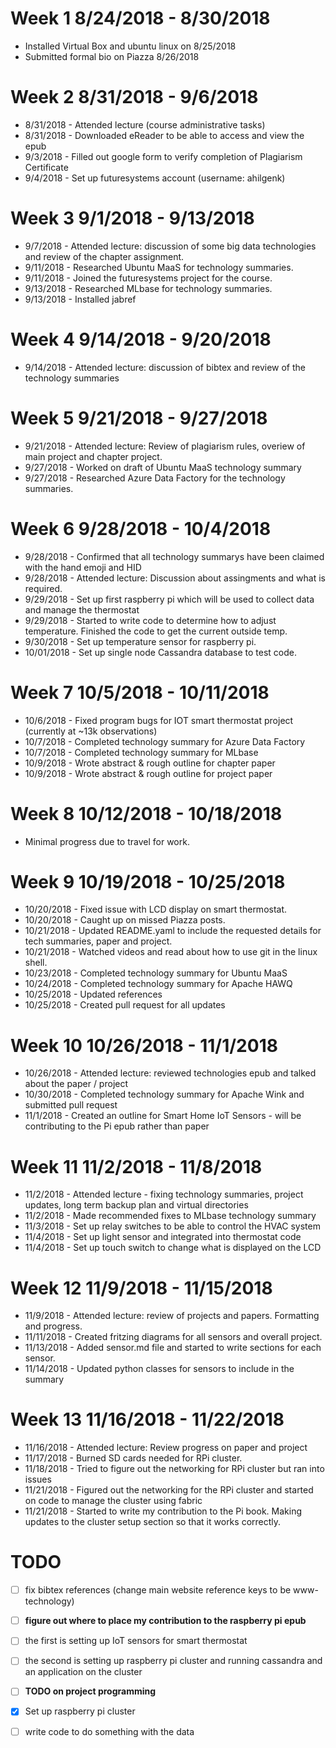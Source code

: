 Week 1 8/24/2018 - 8/30/2018
============================

* Installed Virtual Box and ubuntu linux on 8/25/2018
* Submitted formal bio on Piazza 8/26/2018

Week 2 8/31/2018 - 9/6/2018
===========================

* 8/31/2018 - Attended lecture (course administrative tasks) 
* 8/31/2018 - Downloaded eReader to be able to access and view the epub
* 9/3/2018 - Filled out google form to verify completion of Plagiarism Certificate
* 9/4/2018 - Set up futuresystems account (username: ahilgenk)

Week 3 9/1/2018 - 9/13/2018
===========================

* 9/7/2018 - Attended lecture: discussion of some big data technologies and review of the chapter assignment.
* 9/11/2018 - Researched Ubuntu MaaS for technology summaries.
* 9/11/2018 - Joined the futuresystems project for the course.
* 9/13/2018 - Researched MLbase for technology summaries.
* 9/13/2018 - Installed jabref

Week 4 9/14/2018 - 9/20/2018
============================

* 9/14/2018 - Attended lecture: discussion of bibtex and review of the technology summaries

Week 5 9/21/2018 - 9/27/2018
============================

* 9/21/2018 - Attended lecture:  Review of plagiarism rules, overiew of main project and chapter project.
* 9/27/2018 - Worked on draft of Ubuntu MaaS technology summary
* 9/27/2018 - Researched Azure Data Factory for the technology summaries.

Week 6 9/28/2018 - 10/4/2018
============================

* 9/28/2018 - Confirmed that all technology summarys have been claimed with the hand emoji and HID
* 9/28/2018 - Attended lecture: Discussion about assingments and what is required.
* 9/29/2018 - Set up first raspberry pi which will be used to collect data and manage the thermostat
* 9/29/2018 - Started to write code to determine how to adjust temperature.  Finished the code to get the current outside temp.
* 9/30/2018 - Set up temperature sensor for raspberry pi.
* 10/01/2018 - Set up single node Cassandra database to test code. 

Week 7 10/5/2018 - 10/11/2018
=============================

* 10/6/2018 - Fixed program bugs for IOT smart thermostat project (currently at ~13k observations)
* 10/7/2018 - Completed technology summary for Azure Data Factory
* 10/7/2018 - Completed technology summary for MLbase
* 10/9/2018 - Wrote abstract & rough outline for chapter paper
* 10/9/2018 - Wrote abstract & rough outline for project paper

Week 8 10/12/2018 - 10/18/2018
==============================

* Minimal progress due to travel for work.

Week 9 10/19/2018 - 10/25/2018
==============================

* 10/20/2018 - Fixed issue with LCD display on smart thermostat.
* 10/20/2018 - Caught up on missed Piazza posts.
* 10/21/2018 - Updated README.yaml to include the requested details for tech summaries, paper and project.
* 10/21/2018 - Watched videos and read about how to use git in the linux shell.
* 10/23/2018 - Completed technology summary for Ubuntu MaaS
* 10/24/2018 - Completed technology summary for Apache HAWQ
* 10/25/2018 - Updated references
* 10/25/2018 - Created pull request for all updates

Week 10 10/26/2018 - 11/1/2018
==============================

 * 10/26/2018 - Attended lecture: reviewed technologies epub and talked about the paper / project
 * 10/30/2018 - Completed technology summary for Apache Wink and submitted pull request
 * 11/1/2018 - Created an outline for Smart Home IoT Sensors - will be contributing to the Pi epub rather than paper
  
Week 11 11/2/2018 - 11/8/2018
=============================

 * 11/2/2018 - Attended lecture - fixing technology summaries, project updates, long term backup plan and virtual directories
 * 11/2/2018 - Made recommended fixes to MLbase technology summary
 * 11/3/2018 - Set up relay switches to be able to control the HVAC system
 * 11/4/2018 - Set up light sensor and integrated into thermostat code
 * 11/4/2018 - Set up touch switch to change what is displayed on the LCD
 
Week 12 11/9/2018 - 11/15/2018
==============================

  * 11/9/2018 - Attended lecture: review of projects and papers.  Formatting and progress.
  * 11/11/2018 - Created fritzing diagrams for all sensors and overall project.
  * 11/13/2018 - Added sensor.md file and started to write sections for each sensor.
  * 11/14/2018 - Updated python classes for sensors to include in the summary

Week 13 11/16/2018 - 11/22/2018
===============================

  * 11/16/2018 - Attended lecture:  Review progress on paper and project
  * 11/17/2018 - Burned SD cards needed for RPi cluster.
  * 11/18/2018 - Tried to figure out the networking for RPi cluster but ran into issues
  * 11/21/2018 - Figured out the networking for the RPi cluster and started on code to manage the cluster using fabric
  * 11/21/2018 - Started to write my contribution to the Pi book.  Making updates to the cluster setup section so that it works correctly.
 
 
# TODO

 - [ ] fix bibtex references (change main website reference keys to be www-technology)
 - [ ] **figure out where to place my contribution to the raspberry pi epub**
  - [ ] the first is setting up IoT sensors for smart thermostat
  - [ ] the second is setting up raspberry pi cluster and running cassandra and an application on the cluster
 - [ ] **TODO on project programming**
  - [x] Set up raspberry pi cluster
  - [ ] write code to do something with the data
  

